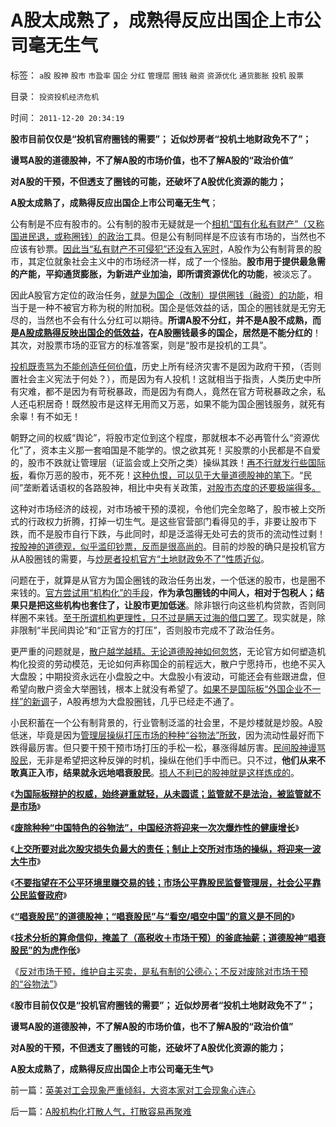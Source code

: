 # A股太成熟了，成熟得反应出国企上市公司毫无生气

标签： `a股` `股神` `股市` `市盈率` `国企` `分红` `管理层` `圈钱` `融资` `资源优化` `通货膨胀` `投机` `股票` 

目录： `投资投机经济危机`

时间： `2011-12-20 20:34:19`

**股市目前仅仅是“投机官府圈钱的需要”； 近似炒房者“投机土地财政免不了”；**

**谩骂A股的道德股神，不了解A股的市场价值，也不了解A股的“政治价值”**

**对A股的干预，不但透支了圈钱的可能，还破坏了A股优化资源的能力；**

**A股太成熟了，成熟得反应出国企上市公司毫无生气**；

公有制是不应有股市的。公有制的股市无疑就是一个[相机“国有化私有财产”（又称国进民退，或称圈钱）的政治工](../../../2010/3/28/股市是市场经济的工具，不是计划经济的手段.md)具。但是公有制同样是不应该有市场的，当然也不应该有钞票。[因此当“私有财产不可侵犯”还没有入宪时](../../../2011/11/3/“私有财产不可侵犯”应尽快入宪.md)，A股作为公有制背景的股市，其定位就象社会主义中的市场经济一样，成了一个怪胎。**股市用于提供最急需的产能，平抑通货膨胀，为新进产业加油，即所谓资源优化的功能**，被淡忘了。

因此A股官方定位的政治任务，[就是为国企（改制）提供圈钱（融资）的功能](../../../2011/10/13/禁止国企IPO，才能实现自由登记上市.md)，相当于是一种不被官方称为税的附加税。国企是低效益的话，国企的圈钱就是无穷无尽的，当然也不会有什么分红可以期待。**所谓A股不分红，并不是A股不成熟，而是[A股成熟得反映出国企的低效益](../../../2011/10/13/公有制经济成分，令股市质量低劣.md)，在A股圈钱最多的国企，居然是不能分红的**！其次，对股票市场的亚官方的标准答案，则是“股市是投机的工具”。

[投机既责骂为不能创造任何价值](../../../2011/10/9/零和投机的贡献，高利贷是最核心的价格信号.md)，历史上所有经济灾害不是因为政府干预，（否则置社会主义宪法于何处？），而是因为有人投机！这就相当于指责，人类历史中所有灾难，都不是因为有苛税暴政，而是因为有商人，竟然在官方苛税暴政之余，私人还屯积居奇！既然股市是这样无用而又万恶，如果不能为国企圈钱服务，就死有余辜！有不如无！

朝野之间的权威“舆论”，将股市定位到这个程度，那就根本不必再管什么“资源优化”了，资本主义那一套咱国是不能学的。恨之欲其死！买股票的小民都是不自爱的，股市不跌就让管理层（证监会或上交所之类）操纵其跌！[再不行就发行些国际板](../../../2011/6/20/管理层应反思为“A股机构化”而妖魔化散户.md)，看你万恶的股市，死不死！[这种仇恨，可以见于大量道德股神的笔下](../../../2011/12/19/道德股神“唱衰股民”为虎作伥掩盖了政策釜底抽薪.md)。“民间”垄断着话语权的各路股神，相比中央有关政策，[对股市态度的还要极端得多。](../../../2011/12/19/废除谷物法不是干预市场，谩骂市场将制造新的熊市.md)

这种对市场经济的歧视，对市场被干预的漠视，令他们完全忽略了，股市被上交所式的行政权力折腾，打掉一切生气。是这些官营部门看得见的手，非要让股市下跌，而不是股市自行下跌，与此同时，却是泛滥得无处可去的货币的流动性过剩！[按股神的道德观，似乎滥印钞票，反而是很高尚的](../../../2011/6/30/学点经济学不能帮你发大财.md)。目前的炒股的确只是投机官方从A股圈钱的需要，与[炒房者投机官方“土地财政免不了”性质近似](../../../2008/6/8/天地良心！房价终究会涨的.md)。

问题在于，就算是从官方为国企圈钱的政治任务出发，一个低迷的股市，也是圈不来钱的。[官方尝试用“机构化”的手段](../../../2011/6/2/A股机构化造就不理性的暴涨暴跌.md)，**作为承包圈钱的中间人，相对于包税人；结果只是把这些机构也套住了，让股市更加低迷**。除非银行向这些机构贷款，否则同样圈不来钱。[至于所谓机构更理性，只不过是瞒天过海的借口罢了](../../../2011/10/21/A股低迷为机构化“国进民退”还债.md)。现实就是，除非限制“半民间舆论”和“正官方的打压”，否则股市完成不了政治任务。

更严重的问题就是，[散户越学越精。无论道德股神如何忽悠](../../../2011/6/13/世界上有蠢猪并不奇怪.md)，无论官方如何塑造机构化投资的劳动模范，无论如何声称国企的前程远大，散户宁愿持币，也绝不买入大盘股；中期投资永远在小盘股之中。大盘股小有波动，可能还会有些跟进盘，但希望向散户资金大举圈钱，根本上就没有希望了。[如果不是国际板“外国企业不一样”的新调](../../../2011/6/15/国际板推动RMB国际化的骗局.md)子，A股再想为大盘股圈钱，几乎已经走不通了。

小民积蓄在一个公有制背景的，行业管制泛滥的社会里，不是炒楼就是炒股。A股低迷，毕竟是因为[管理层操纵打压市场的种种“谷物法”所致](../../../2011/12/16/废除股市“谷物法”，A股将有一波大牛市.md)，因为流动性最好而下跌得最厉害。但只要干预干预市场打压的手松一松，暴涨得越厉害。[民间股神谩骂股民](../../../2011/12/16/在毒气室里夸耀屏气功夫的资深股神.md)，无非是希望把这种反弹的时机，操纵在他们手中而已。只不过，**他们从来不敢真正入市，结果就永远地唱衰股民**。[损人不利已的股神就是这样炼成的](../../../2011/12/19/道德股神“唱衰股民”与“看空／唱空中国”不同.md)。

《[**为国际板辩护的权威，始终避重就轻，从未圆谎；监管就不是法治，被监管就不是市场**](../../../2011/11/30/监管就不是法治，被监管就不是市场，和国际板.md)》

《[**废除种种“中国特色的谷物法”，中国经济将迎来一次次爆炸性的健康增长**](../../../2011/12/16/废除向香港倾斜的“谷物法”，大陆居民将大大富裕.md)》

《[**上交所要对此次股灾损失负最大的责任；制止上交所对市场的操纵，将迎来一波大牛市**](../../../2011/12/16/废除股市“谷物法”，A股将有一波大牛市.md)》

《[**不要指望在不公平环境里赚交易的钱；市场公平靠股民监督管理层，社会公平靠公民监督政府**](../../../2011/12/16/在毒气室里夸耀屏气功夫的资深股神.md)》

《[**“唱衰股民”的道德股神；“唱衰股民”与“看空/唱空中国”的意义是不同的**](../../../2011/12/19/道德股神“唱衰股民”与“看空／唱空中国”不同.md)》

《[**技术分析的算命信仰，掩盖了（高税收＋市场干预）的釜底抽薪；道德股神“唱衰股民”的为虎作伥**](../../../2011/12/19/道德股神“唱衰股民”为虎作伥掩盖了政策釜底抽薪.md)》

《[反对市场干预，维护自主买卖，是私有制的公德心；不反对废除对市场干预的“谷物法”](../../../2011/12/19/废除谷物法不是干预市场，谩骂市场将制造新的熊市.md)》

《**股市目前仅仅是“投机官府圈钱的需要”； 近似炒房者“投机土地财政免不了”；**

**谩骂A股的道德股神，不了解A股的市场价值，也不了解A股的“政治价值”**

**对A股的干预，不但透支了圈钱的可能，还破坏了A股优化资源的能力；**

**A股太成熟了，成熟得反应出国企上市公司毫无生气**》



前一篇：[英美对工会现象严重倾斜，大资本家对工会现象心连心](../../../2011/12/20/英美对工会现象严重倾斜，大资本家对工会现象心连心.md)

后一篇：[A股机构化打散人气，打散容易再聚难](../../../2011/12/20/A股机构化打散人气，打散容易再聚难.md)